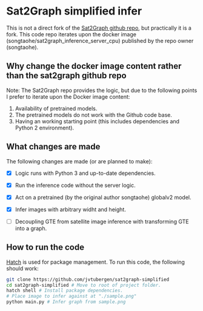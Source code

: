 # Sat2Graph simplified infer

This is not a direct fork of the [Sat2Graph github repo](https://github.com/songtaohe/Sat2Graph), but practically it is a fork.
This code repo iterates upon the docker image (songtaohe/sat2graph_inference_server_cpu) published by the repo owner (songtaohe).


## Why change the docker image content rather than the sat2graph github repo

Note: The Sat2Graph repo provides the logic, but due to the following points I prefer to iterate upon the Docker image content:
1. Availability of pretrained models.
2. The pretrained models do not work with the Github code base.
3. Having an working starting point (this includes dependencies and Python 2 environment).


## What changes are made

The following changes are made (or are planned to make):
* [x] Logic runs with Python 3 and up-to-date dependencies.
* [x] Run the inference code without the server logic.
* [x] Act on a pretrained (by the original author songtaohe) globalv2 model.
* [x] Infer images with arbitrary widht and height.
* [ ] Decoupling GTE from satellite image inference with transforming GTE into a graph. 


## How to run the code
[Hatch](https://hatch.pypa.io/latest/) is used for package management.
To run this code, the following should work: 
``` bash
git clone https://github.com/jvtubergen/sat2graph-simplified
cd sat2graph-simplified # Move to root of project folder.
hatch shell # Install package dependencies.
# Place image to infer against at "./sample.png"
python main.py # Infer graph from sample.png
```
